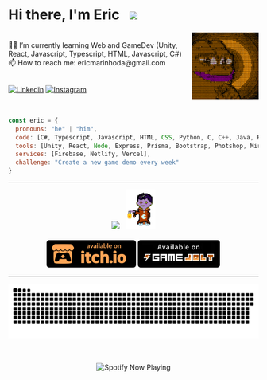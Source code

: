 <div>
<h1> Hi there, I'm Eric &nbsp <img src="https://giffiles.alphacoders.com/360/36088.gif" width="23"></h1></div>
<img align='right' src="PepeMatrixOrange.gif" width="135">
<br>👨‍💻 I’m currently learning Web and GameDev (Unity, React, Javascript, Typescript, HTML, Javascript, C#)
<br>📫 How to reach me: ericmarinhoda@gmail.com
<br>
<br>
<p>
  <a href="https://www.linkedin.com/in/eric-marinho/"><img alt="Linkedin" title="Linkedin" src="https://img.shields.io/badge/linkedin-696982.svg?style=for-the-badge&logo=linkedin&logoColor=white" style="max-width: 100%;"></a>
  <a href="https://www.instagram.com/ilidammadz/"><img alt="Instagram" title="Instagram" src="https://img.shields.io/badge/instagram-806982.svg?style=for-the-badge&logo=instagram&logoColor=white" style="max-width: 100%;"></a>
</p>
<br>

```javascript
const eric = {
  pronouns: "he" | "him",
  code: [C#, Typescript, Javascript, HTML, CSS, Python, C, C++, Java, R],
  tools: [Unity, React, Node, Express, Prisma, Bootstrap, Photshop, Miro],
  services: [Firebase, Netlify, Vercel],
  challenge: "Create a new game demo every week"
}
```
 
<hr>
<div align='center'>
  <img src="https://fortnitefontgenerator.com/img.php?fontsize=38&textcolor=ffa657&text=My+Games" width="200"/>
  &nbsp <img src="Dracoide.gif" width="60">
<div/>
<br>
<div align='center'>
  <a href="https://ilidam.itch.io"><img src="badge-color.svg" width="180"/></a>
  <a href="https://https://gamejolt.com/@Ilidam"><img src="gamejolt.png" width="167"/></a>
</div>

<hr color="black">

<p align='center'>
  <img src="github-user-contribution.svg">
</p>
<br>
<p align='center'>
  <img align='center' src="https://spotify-now-playing-alpha-one.vercel.app/api/spotify/" alt="Spotify Now Playing" width="350"/>
</p>
